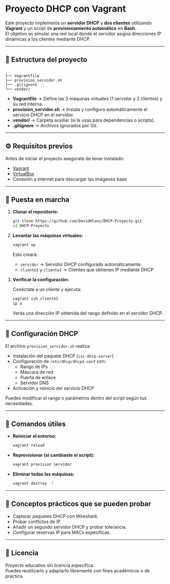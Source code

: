 # Proyecto DHCP con Vagrant

Este proyecto implementa un **servidor DHCP** y **dos clientes** utilizando **Vagrant** y un script de **provisionamiento automático** en **Bash**.  
El objetivo es simular una red local donde el servidor asigna direcciones IP dinámicas a los clientes mediante DHCP.

---

## 🧱 Estructura del proyecto

```
.
├── Vagrantfile
├── provision_servidor.sh
├── .gitignore
└── vendor/
```

- **Vagrantfile** → Define las 3 máquinas virtuales (1 servidor y 2 clientes) y su red interna.  
- **provision_servidor.sh** → Instala y configura automáticamente el servicio DHCP en el servidor.  
- **vendor/** → Carpeta auxiliar (si la usas para dependencias o scripts).  
- **.gitignore** → Archivos ignorados por Git.

---

## ⚙️ Requisitos previos

Antes de iniciar el proyecto asegúrate de tener instalado:

- [Vagrant](https://developer.hashicorp.com/vagrant/downloads)
- [VirtualBox](https://www.virtualbox.org/wiki/Downloads)
- Conexión a internet para descargar las imágenes base

---

## 🚀 Puesta en marcha

1. **Clonar el repositorio:**

   ```bash
   git clone https://github.com/DavidHlanz/DHCP-Proyecto.git
   cd DHCP-Proyecto
   ```

2. **Levantar las máquinas virtuales:**

   ```bash
   vagrant up
   ```

   Esto creará:
   - `servidor` → Servidor DHCP configurado automáticamente  
   - `cliente1` y `cliente2` → Clientes que obtienen IP mediante DHCP  

3. **Verificar la configuración:**

   Conéctate a un cliente y ejecuta:

   ```bash
   vagrant ssh cliente1
   ip a
   ```

   Verás una dirección IP obtenida del rango definido en el servidor DHCP.

---

## 🧩 Configuración DHCP

El archivo `provision_servidor.sh` realiza:

- Instalación del paquete DHCP (`isc-dhcp-server`)
- Configuración de `/etc/dhcp/dhcpd.conf` con:
  - Rango de IPs
  - Máscara de red
  - Puerta de enlace
  - Servidor DNS
- Activación y reinicio del servicio DHCP

Puedes modificar el rango o parámetros dentro del script según tus necesidades.

---

## 🔁 Comandos útiles

- **Reiniciar el entorno:**
  ```bash
  vagrant reload
  ```

- **Reprovisionar (si cambiaste el script):**
  ```bash
  vagrant provision servidor
  ```

- **Eliminar todas las máquinas:**
  ```bash
  vagrant destroy -f
  ```

---

## 🧠 Conceptos prácticos que se pueden probar

- Capturar paquetes DHCP con Wireshark.
- Probar conflictos de IP.
- Añadir un segundo servidor DHCP y probar tolerancia.
- Configurar reservas IP para MACs específicas.

---

## 📜 Licencia

Proyecto educativo sin licencia específica.  
Puedes reutilizarlo y adaptarlo libremente con fines académicos o de práctica.
